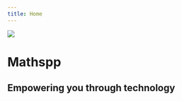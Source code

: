 ```yaml
---
title: Home
---
```


![](theme://images/logo/logo.webp?resize=400,400)

# Mathspp

## Empowering you through technology

